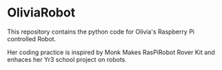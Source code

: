 # OliviaRobot

This repository contains the python code for Olivia's Raspberry Pi controlled Robot.

Her coding practice is inspired by Monk Makes RasPiRobot Rover Kit and enhaces her Yr3 school project on robots.

